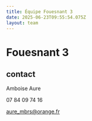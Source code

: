 ```yaml
---
title: Équipe Fouesnant 3
date: 2025-06-23T09:55:54.075Z
layout: team
---
```


# Fouesnant 3



## contact 

 Amboise Aure

07 84 09 74 16

aure_mbrs@orange.fr

